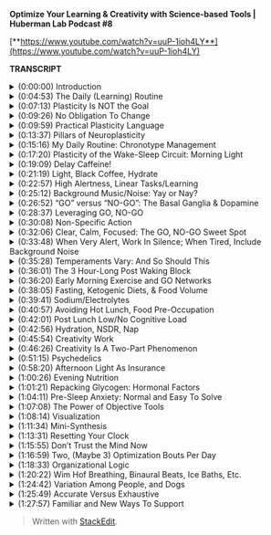 ﻿
**Optimize Your Learning & Creativity with Science-based Tools | Huberman Lab Podcast #8**

[**https://www.youtube.com/watch?v=uuP-1ioh4LY**](https://www.youtube.com/watch?v=uuP-1ioh4LY)

**TRANSCRIPT**

<details>
  <summary>(0:00:00) Introduction</summary>
-
  
Welcome to the Huberman Lab Podcast where we discuss science, and science-based tools for everyday life. - My name is Andrew Huberman, and I'm a professor of neurobiology and ophthalmology, at Stanford School of Medicine. This podcast is separate from my teaching and research roles at Stanford. It is however, part of my desire and effort to bring you zero cost to consumer information about science and science related tools. And keeping with that theme, I'd like to thank the sponsors of today's podcast.

Our first sponsor is InsideTracker. InsideTracker analyzes data from your blood and DNA to help you better understand your body and health and health needs. I've been getting my blood tested for many years now. Because, it just turns out that many of the things that are important to our health and wellbeing can only be detected in a blood test or a DNA test. InsideTracker makes that really easy. They can come to your house to take those samples if you like, or you can go to a nearby clinic as well. The major problem with most blood tests and DNA tests is that it's very hard to make sense of the information you get. You get a lot of numbers related to metabolic factors, endocrine factors, et cetera. InsideTracker makes it very easy, to decipher what those levels, in your blood and DNA mean, and what to do about them. They have a very easy to use dashboard that if you go to it, it can inform about lifestyle choices such as, adding or subtracting certain forms of exercise or nutrition, other things related to supplementation. It's a really powerful and easy to use program. If you wanna try InsideTracker, you can go to insidetracker.com/huberman, and put Huberman at checkout to get 25% off any of their programs. That's insidetracker.com/huberman, and put Huberman at checkout.

The second sponsor of today's podcast is Athletic Greens. Athletic Greens is an all-in-one, vitamin mineral probiotic drink. I've been using Athletic Greens since 2012. And so I'm delighted that they're sponsoring the podcast. I started using Athletic Greens and I still use Athletic Greens, because I find it very complicated and almost dizzying to figure out which vitamins and minerals I need to take in order to just cover my nutritional basis. Taking Athletic Greens makes that very easy. It also tastes very good. I mix mine with water, a little bit of lemon juice, and I really like it. So I drink it once or twice a day. The probiotics that are in Athletic Greens are also important to me. Because there are a lot of data now showing that the gut microbiome, which is supported by probiotics, is important for things like the gut brain access, mood, endocrine factors, metabolism, many, many biological functions. And so by taking Athletic Greens, I get the vitamins, the minerals and the probiotics all in one. Easy to consume, great tasting drink. If you wanna try Athletic Greens you can go to athleticgreens.com/huberman. And if you do that you'll also get, a one year supply of liquid vitamin D three K two. There are a lot of data now as well, showing that vitamin D three is important for immune function, for mood, endocrine factors, as well as other systems in the brain and body. That's athleticgreens.com/huberman. And I should also mention if you do that you won't just get the vitamin D three K two year supply, you'll also get five free travel packs of Athletic Greens. Mixing up powders when one is on the road, either in the car or in a hotel or on the plane, et cetera, can be kinda messy. These little travel packs make it really clean and easy. So once again, if you go to athleticgreens.com/huberman, you'll get a special offer, of your Athletic Greens but you'll also get the year supply of vitamin D3 K2, and the five free travel packs.

The third sponsor of today's podcast is Madefor. Madefor is a behavioral science company that makes attaining positive changes and growth mindset easy, through a simple set of steps, and a monthly program. The company was founded by former Navy SEAL Patrick Dossett and Toms founder, Blake Mycoskie. I'm the head of their scientific advisory board. And the other members of the advisory board, include people like the director of the chronobiology unit the National Institute of Mental Health, members of Harvard Medical School, and many other people who are serious about taking science and developing protocols, that can be applied towards positive habits, and growth mindset. If you wanna check out Madefor, you can go to getmadefor.com. And if you purchase any of their products and put Huberman at checkout, you'll get 20% off their program. In addition to that, we do a monthly Zoom call, where the members of Madefor get on it. And Patrick and myself, sometimes Blake as well, discuss the Madefor program and the personal goals and things that people are trying to achieve with the program. So it's a dialogue back and forth on Zoom call once a month. Once again, that's getmadefor.com, put in Huberman at checkout, and you'll be able to get the 20% off as well as access to the monthly Zoom calls with us.
</details>

<details>
  <summary>(0:04:53) The Daily (Learning) Routine</summary>
-
  
Let's talk about neuroplasticity. More specifically, let's talk about how, we can optimize our brains. Neuroplasticity is this incredible feature of our nervous system that allows it to change itself, even in ways that we consciously decide. That's an incredible property. Our liver can't decide to just change itself. Our spleen can't decide to just change itself, through conscious thought, or through feedback from another person. The cells in those tissues can make changes sure, but it's our nervous system, that harbors this incredible ability to direct its own changes, in ways that we believe, or we're told will serve us better. Now, today's a really special episode because, while we are going to talk about science and as always we will delve into mechanism. Today's episode is really geared toward answering your most common questions about how to leverage neuroplasticity. The previous episodes were about focus, and how to achieve focus for sake of plasticity. As well as the last episode which is, what are some of the portals into plasticity that relate to movement, how behavior can activate plasticity, as well as how to activate plasticity for behavior itself. How to get better at learning certain movements. Today's podcast is really directed toward answering your most common questions, and the bigger theme, of how does one go about optimizing their brain or even think about, optimizing the brain? What is this thing that we're calling optimizing the brain? In doing so I'm also gonna share some of my, typical routines and tools. I don't share these because I think that they are the only ones that are available out there. Certainly they're not. Nor do I share them because I think that everyone should do them just 'cause I do them, certainly not. I share them because many of you, have asked for very concrete examples of what I do and when, and so I'll share those with you and you can decide whether or not those protocols are for you or not. Everybody's different, but there are some common features, of how we are all put together, at the level of the nervous system and body, that direct us toward particular practices, particular routines that can be especially powerful, for neuroplasticity.
</details>

<details>
  <summary>(0:07:13) Plasticity Is NOT the Goal</summary>
-
  
So I wanna open up the discussion today, by emphasizing something, that's fundamentally important. Which is that plasticity, is not the goal. Plasticity is never the goal. Plasticity is simply a state, or a capacity, for our nervous system to change. And so, nothing makes me more frustrated, perhaps then when I hear, oh, you know, this pill, this potion, this practice, it gives you plasticity. Plasticity is just change. The real question is what are you trying to change? And specifically what end goal are you trying to achieve? Specific end goals might be extremely specific. Like, you want to learn how to speak a particular language or you want to learn a new motor skill or you want to get very good at calculus, or you'd like to forget the bad emotions related to a particular human being or experience, or it can be more general. Like you'd like to be more creative. And we'll actually talk about creativity today. Or you would like to achieve more focus or you'd like to be less stressed. So it's very important, that you understand that plasticity, and achieving plasticity is the first step, in what we call optimizing your brain. You don't want your brain to be plastic all the time. In fact, one of the major questions, one of the major unsolved mysteries of neuroscience is how each and every one of us wakes up every day, and knows who we are. Why should that be? Well, the brain is plastic. It has a capacity to change throughout the lifespan but it's not so plastic, that every night when we go to sleep, or in our waking that the connections get reconfigured so much so that we forget who we are, or how to walk, or how to eat. It's a good thing that we don't have, such robust plasticity or ongoing plasticity, that we have to restructure ourselves each day. It's part of what gives our life continuity. So remember, plasticity is not and is never the goal. The goal is to figure out how to access plasticity, and then to direct that plasticity, toward particular goals or changes that you would like to achieve.
</details>

<details>
  <summary>(0:09:26) No Obligation To Change</summary>
-
  
And I should just mention, there's no rule that in life you have to leverage this incredible thing called neuro-plasticity. No one said you had to do that. This podcast in this episode is particularly for people, who are either happy or unhappy with where they're at with a particular aspect of their life. And they wanna shift it, in some positive way. And many of you listening might say, well wouldn't everyone wanna do that? Well actually, there are a certain number of people that are pretty good where they're at and they don't wanna change and that's terrific. And I tip my hat to them and I think that's wonderful. If ever they decide that they wanna leverage these plasticity mechanisms, they can, at any stage throughout the lifespan.
</details>

<details>
  <summary>(0:09:59) Practical Plasticity Language</summary>
-
  
Let's start by talking about the different systems within the nervous system, that are available for plasticity. And in doing so, I'll frame them in the context of what I do on a daily basis, on a weekly basis, and on a yearly basis. First of all, there are several forms of plasticity. They have names like long-term potentiation, long-term depression, which has nothing to do with emotional depression, by the way. And things like spike-timing-dependent plasticity. Those names are used to describe cellular phenomenon. The actual ways that the synapses, the connections between neurons change. I'll mention those things and I'll give a little more [indistinct] to what they are as I mentioned them. But, that's probably not the best way to think about plasticity in terms of optimizing your brain. The best way to think about it is in terms of short term, medium term, and long-term plasticity. Short-term plasticity, is any kind of shift that you want to achieve, in the moment or in the day, but that you don't necessarily wanna hold on to forever. You might say, well, what kinds of things are those? Well, for instance, short-term plasticity might be, you wake up earlier than you would like to catch a flight. You're not feeling particularly alert, and you want to use a protocol, or you decide to use a protocol which could be coffee or it could be a certain form of breathing or it could be some other tool, to become more alert at a time of day when normally you aren't that alert. But, your expectation is that when you return home, you will discard with that, the need to do that at 5:30 AM because you'll be asleep at 5:30 AM. So there's short-term plasticity, behavioral plasticity. Then there's medium-term plasticity which are changes, that you might wanna make. I call this with respect, and a little bit of humor, or at least my kinda humor. I call this the undergraduate, pre-med phenomenon. For those of you that have worked with pre-meds. And I have tremendous respect for medical students and pre-meds, there is a kind of a stereotype which I don't necessarily agree with, but the stereotype is that they wanna know what they need to know for sake of the exam, but they don't really wanna know. They just want the A. And I don't think that's always true. I've worked with a number of different pre-meds over the years and there are many of them that are absolutely, passionate about the knowledge itself. And they also wanted the A. But the pre-med phenomenon as it's discussed among professors and TAs, is that, you know, you've got these students, they just wanna know what they need to know so they can get the A, right? It's medium-term plasticity. They don't actually want it to be embedded in their memory too long, or else they would actually care about the information. So that's medium term information. And sometimes that's useful for instance if you go on vacation to Costa Rica, and you don't know your way around Costa Rica. You wanna learn the different town and the routes there. But you don't have any intention of going back. It's just medium term. You wanna just program it in for sake of your time there and then you wanna discard it. Most of the time when we think about or talk about optimizing the brain, we're talking about long-term plasticity. We're talking about the kinds of changes that people wanna make so that their brain reflexively works differently. This is what a child does when it goes from not knowing how to walk to knowing how to walk. It doesn't have to think about it after it learns how to walk. It becomes reflexive. Long-term plasticity, is almost always the big goal. It's I wanna know how to speak that language. I wanna be able to do that skill. I wanna be able to feel this way, without having to put much work into it.
</details>

<details>
  <summary>(0:13:37) Pillars of Neuroplasticity</summary>
-
  
And there are tools and protocols that one can do to achieve that. And we are going to talk about those. We've talked about a few of them in previous episodes but I will revisit those protocols today. I'm gonna frame all this in the context of the daily life, the weekly life, and the yearly life. And that's because, neuroplasticity and optimizing your brain, rides on a deeper foundation, of this thing that governs plasticity. In fact, governs all our life, called autonomic arousal which is that we're asleep for part of the 24 hour cycle and we are awake almost always. If we push ourselves and stay awake, we're okay. We can do that for a night or two, but almost always we are asleep for a portion of it and we are awake for a portion of it. I've said it before but I'll say it again. The trigger for plasticity in learning occurs during high focus, high alertness states, not while you're asleep. And the focus and alertness are both key because of the neurochemicals associated with those states. But, the actual rewiring and the reconfiguration of the brain connections happens during non sleep deep rest, which we'll talk more about as always. And, deep sleep. So you trigger the change and in sleep you get the change. So, some of the things that we'll talk about today about optimizing the brain, are centered around not sleep, but around the autonomic arousal system. We have this system of neurons in our brain and body that's just incredible, that wake us up and make us alert. And when we're not accessing that system, well, we cannot access plasticity. We can not optimize our brain. Likewise, if we cannot sleep well, and we can't rest well, we will not access plasticity and rewire our brain because that's when the actual configuration between the connections occurs.
</details>

<details>
  <summary>(0:15:16) My Daily Routine: Chronotype Management</summary>
-
  
So to set this in context, I wake up each day, and I'll be totally honest. I usually don't feel like bouncing right out of bed. I usually don't feel completely rested. And that's not because I don't get enough sleep. It's probably because I'm not terrific about timing my sleep so well. Now this month isn't about sleep, that was the previous month but I really wanna emphasize a few points. I wake up, generally more tired, and groggy than I would like, because I tend to go to sleep too late. It's just some thing that I do. And I tend to get up early either because I set an alarm, because I have things to do, or because I naturally wake up early because the light coming in and so forth. Well, what that tells me is that I'm probably somebody whose natural circadian rhythm. You may have heard of chronotypes. These are genetically programmed things. But chronotype, is shorter than 24 hours. It means that the cycle of waking and alertness for me is probably shorter than 24 hours. Which means that getting some light in the late afternoon will help me shift, and make my cycle a little bit longer. It will phase delay me if that doesn't make any sense, see a previous episode. But what it really means is getting some light in the afternoon, will allow me to stay up a little bit later. But what it means is that, I'm not really matching my hard-wired needs of going to bed probably at 8:30 or 9:00 and waking up at 4:00 AM. I tend to go to sleep around 10:30, 11:00, lately around 11:30 or 12:00 and then I wake up at 6:00. And so of course, I'm gonna feel groggy. So neuroplasticity will allow me, to optimize my wakefulness but I have to do something in order to access that. And some of you may already be anticipating what I'm about to say, which is, oh, no he's gonna tell us to get sunlight in our eyes in the first 30 minutes of the day.
</details>

<details>
  <summary>(0:17:20) Plasticity of the Wake-Sleep Circuit: Morning Light</summary>
-
  
I am gonna tell you to do that, but I'm gonna also tell you two things that I've have not discussed before, which relate to the plasticity, between the melanopsin cells. These sunlight detecting, bright light detecting cells in our eye and the circadian clock. I've never said this before in this podcast, but it turns out that the connections between these melanopsin cells and the circadian clock, are plastic throughout the lifespan. There's a massive configuration of the connections there. And a cell type called the astrocytes which are a glial cell, are actively removing and reinforcing connections between the eye and that clock, every day. Now this is incredible because other aspects of your brain that for instance, represent you knowing who you are, when you wake up in the morning, or what your name is, assuming that you're old enough that you've already learned your name. When the first things kids learn and something we rarely ever forget. Those connections, are changing all the time every 24 hour cycle. So there's an opportunity for short-term plasticity. So that's why I view sunlight first thing in the day, it helps me wake up.
</details>

<details>
  <summary>(0:19:09) Delay Caffeine!</summary>
-
  
The other thing that I do is that there's a circuit, that exists between the circadian clock and our adrenals that I've talked about before that triggers the release of cortisol first thing in the morning, that wakes us up. Especially when we view light. So if you're groggy in the morning that's why viewing light is helpful. But, the interesting thing is if you start viewing light frequently in the morning, then those connections between the melanopsin cells and the circadian clock, become primed or potentiated we would say, they become stronger for the anticipation of light. And you naturally start waking up earlier, feeling more alert. So, what this says is and what I do is I get that regular light because I know that some mornings, I'm just not gonna feel very alert, I'll feel, especially tired. And I might not be able to access sunlight because it's really overcast or I'm traveling, or some other feature. But the system is plastic so it shifted in the right direction. Now it will shift back, because it's short-term plasticity after about two, three days. So you wanna try and get the sunlight exposure on a regular basis. The other thing that I do is I delay my intake of caffeine, for the first two hours that I'm awake. Now, this can be very painful for people. But, earlier we talked about, the adenosine system and how the accumulation of adenosine makes us sleepy. And caffeine suppresses adenosine and it makes us feel alert. But we know, that if you ingest caffeine, immediately on waking, the signal to the adrenals, to release cortisol, which is a healthy release of cortisol, and the suppression of adenosine that happens as we come out of sleep, and in deep sleep the suppression of adenosine, if you ingest caffeine too early, there's a mechanism by which the adenosine competes for the receptors et cetera, so that you have a mid-morning crash. Because if caffeine, the way it works is if caffeine is occupying the adenosine receptor, then the natural endogenous mechanisms, for suppressing adenosine, are not actually gonna have their action. So the brain to adrenal axis, is subject to plasticity also. And so by delaying caffeine until about two hours after waking, I'm able to capture, and reinforce, to potentiate, the neural circuit that exists between the circadian clock and the cortisol released in the adrenals, as well as, leave those adenosine receptors, unoccupied so that I can then use the caffeine to get a natural lift, in alertness and focus two hours later as opposed to using it, just to wake myself up out of sleepiness. So while I'm sure there are some eye-rolls out there and some yawns, about, oh no, it's the sunlight in the morning thing again. It's a powerful tool, for readjusting these circuits. So the short-term plasticity. And the reason for delaying caffeine for the first two hours of the day even if it's painful to do for the first couple of days is that then you naturally start to wake up, more readily in the morning without caffeine because, the adenosine is suppressed and you don't have these competing. It's called a competing antagonist, for the adenosine receptor. So I wake up, I get sunlight in my eyes.
</details>

<details>
  <summary>(0:21:19) Light, Black Coffee, Hydrate</summary>
-
  
Lately because I wake up very early I do use a bright light, to stimulate alertness. It's not actually designed for that purpose. It's just a light board that has been about 900 lux. And then I delay caffeine. Some of you have asked, and again I'm not saying anyone has to do this. You know, what exactly do you drink? I'm a big believer in black coffee. I just happen to like black coffee. People have asked me about, and I don't wanna name brand names here about this type of coffee or, that type of coffee you mixed with these other, kinds of things. Will that increase focus? You know, I'm gonna talk today a lot about the use of diet and fasting and timing of foods and certain kinds of foods. But to be honest, black coffee is just a simple choice that's always worked for me. I also make sure I hydrate first thing in the morning. There is plenty of data now showing that even a slight, increase in dehydration, meaning just when you're lacking water, can make people have headaches. It can provide some additional photophobia for those of you that are migraine prone. Bright light can trigger migraines. That's no surprise to those of you that get headaches and migraines. But dehydration, can compound, the vulnerability to migraine and headache. So I drink water, I drink black coffee, or I drink mate which is just because I have Argentine lineage which is just a high caffeine drink first thing in the morning, but I delay it until two hours after I wake up. And that's because, I want the circuits between my eye and my circadian clock and my adrenals, to be functioning in a particular way, so that then later the caffeine is an addition. It adds more alertness. Now this is a discussion about how to optimize your brain.
</details>

<details>
  <summary>(0:22:57) High Alertness, Linear Tasks/Learning</summary>
-
  
Many people who wake up quickly, and just naturally feel like bouncing out of bed. I envy these people. They will do just fine, by going into a learning bout or taking care of, whatever it is that they need to take care of. Sometimes that's kind of more mundane tasks like email and whatnot. Here's a more or less a rule about how the brain functions, vis-a-vis, focus, learning and creativity. And I'm gonna discuss this much more in future episodes. Generally states of high alertness, when we're very very alert, are great for strategy implementation. When we already know how to do something. And it's just simply a matter of plugging the correct elements into the correct boxes. I've talked before about duration, path and outcome, as the three things that the deliberate conscious brain is trying to figure out in order to perform certain tasks, even cognitive tasks. This is the sort of thing that we are very good at when we're well rested, and we're focused. In our autonomic arousal or our alertness rather is at a high level. If you are somebody who is hitting that alertness phase of your day, very early, right after you wake up, that's a great time to move right into things that, at least the research says, you already know, have the strategy and you just wanna implement the strategy. This is where I fundamentally depart from the idea that, oh, you know, you have to do the hardest or most critical tasks throughout the day. Sometimes the hardest and most critical tasks, are tasks that require creativity. And as we'll soon talk about creativity, and tasks related to it, oftentimes come to us best or the brain is best at achieving those, when we're in states of calm or even slightly drowsy. Which is something that's interesting in what we'll get into. But for me, for instance, I get up, I'm not terribly alert, first thing. And so I try and just get my brain and my thoughts organized. It's not a time for me to be responding in a very linear fashion to emails or carrying out calculations. That comes about two hours later. And I think many people out there will relate, mid-morning is when many people tend to achieve their peak in alertness and focus.
</details>

<details>
  <summary>(0:25:12) Background Music/Noise: Yay or Nay?</summary>
-
  
Now, many times I get the question and this what I'm about to say is directly related to the hundreds of questions I got about this. Should I use, background music in order to learn? Should I have, you know, construction next door? Is that a good thing or a bad thing? Is it better to be in complete silence, et cetera? Now this will vary. Some people can tolerate their own noise within their head much better than others. Other people find that having some background noise, helps cancel that out. But there's a simple rule of thumb that one can use, because at least my experience is that sometimes background music, background noise is very helpful for allowing me to focus. And other times, it's very distracting. So what actually governs that? Well, we have to ask ourselves, what is at the source, of the lack of focus? If our lack of focus is because our autonomic arousal or our alertness is very, very high. We had a little too much coffee, or if there is such a thing, slept a little too long or we're really stressed or really activated, and we can't seem to focus. In that case, eliminating background noise, and really just trying to get silence, so that we can quiet some of that autonomic arousal, is going to be best for learning and for implementation of things we already know how to do. For any kind of focus linear task. Which, basically learning is a focus linear task is that you're just not necessarily, performing well all the time.
</details>

<details>
  <summary>(0:26:52) “GO” versus “NO-GO”: The Basal Ganglia & Dopamine</summary>
-
  
Last time we talked about making errors. So as a rule of thumb, if you're too keyed up, then silence and quiet is going to be helpful. In fact, if you're very keyed up, a particular circuit, related to the basal ganglia, starts getting triggered more easily. And this circuit, I'm gonna talk about in depth. But, it's called the go, no-go circuit. We have circuits that connect our forebrain, to our structure in our brain called the basal ganglia which is actually a collection of structures. And the forebrain, which is involved in rational thought and thinking and planning and action, is always trying to plan what should I do, and then implement that action. And the basal ganglia are intimately involved in that discussion. There's a reciprocal loop of communication, between basil ganglia and cortex. The basal ganglia has one set of connections to the cortex, and the cortex back to the basal ganglia that facilitates go. It facilitates action. And the molecule, the neuromodulator dopamine, triggers the activation of go. It tends to make us want to do more things. It tends to make us bias toward action. By the way that dopamine binds to something called the D1 receptors. Just a particular type of dopamine receptor. For those of you that wanna know. The no-go pathway, the pathway in the basal ganglia, and cortex that suppresses action, involves dopamine binding to this other receptor called the D2 receptor. Now D1, D2 receptors, you can't just consciously decide, oh, I only want my D1 receptors and my D2 receptors to be active.
</details>

<details>
  <summary>(0:28:37) Leveraging GO, NO-GO</summary>
-
  
You have to think about, which sorts of states of mind and body, facilitate go, and which ones facilitate no-go. Now this is critically important, because doing focused work, accessing plasticity, and learning, involve doing certain things and not doing others.So here's how it works. And here's how I apply it on a daily basis. Because I tend to be most alert, first thing, mid-morning or so. And then I generally will have my caffeine mid-morning. My peak of alertness, in the early part of the day, is occurring for me sometime between 9:30 and 11:00 AM. That's just me. Other people might experience that immediately after rolling out of bed. They might be wide awake and ready to go. Which case they should be cautious about throwing caffeine in the mix and it's gonna make them very, very alert. There are three sort of levels, of autonomic arousal of alertness, that bias us more toward go, no-go, or both. And this relates, to a question that I've gotten now hundreds of times from you, in the comment section for this podcast, which is, is it better for me to listen to music in the background while I work and learn, or should I have complete silence? And the answer is it depends. But it doesn't depend randomly on who you are, or even necessarily time of day, it depends, on your overall level of autonomic arousal. And it depends because, autonomic arousal level of alertness, biases the extent to which, we are more prone to gos to action, or to no-gos, to suppress action. And dopamine is this molecule that's swimming around and is going to buy us one or the other responses.
</details>

<details>
  <summary>(0:30:08) Non-Specific Action</summary>
-
  
So here's how it works. Let's say, I'm very alert. Maybe I got a particularly good night's sleep the night before, I had a little too much coffee, and I'm gonna sit down to some work. The thing to know, and what I always tell myself is when I'm very alert, I am very prone to go, to action, but I'm also prone to, not no-go, right? I'm not gonna be very good at suppressing action. So those are two different things. Being biased toward action and being biased, toward suppressing action are two different things, okay? So those are push pull. Toward action, suppress action. So, when you're very alert, the tendency is for everything to be a stimulus. This is why when people say, well, should I just take a drug that will increase my level of epinephrine and alertness? Will that help me learn better? No, because it will make you do things, but it will also make you less good at suppressing actions that you need to suppress. So if I'm very alert, particularly alert for me and I recognize what that state is, of course 'cause everyone will be different. I know what it is for me. Then I want silence for learning. I want it shut down my internet, which I do. I sometimes use a program, that I believe is a free program called Freedom, where it actually locks you out of the internet for a particular time. They're not a sponsor of the podcast. I just happen to use it. There's another version of Freedom where you go to the wireless thing and you turn it off. You disconnect from the wireless. That's the other one. Although, many people have a hard time not reactivating it. So I'm trying to shut down the go pathway towards distraction. And the other thing that I'll do, is I'll generally turn off my phone, put the phone outside in the car or in really extreme cases I'll throw it up on the roof which is hard for me to retrieve, so that I can't get to it. So if I'm very alert, I'm aware that I will have a bias toward action. It will be hard for me to suppress non-action, but that it's very nonspecific.
</details>

<details>
  <summary>(0:32:06) Clear, Calm, Focused: The GO, NO-GO Sweet Spot</summary>
-
  
Because, the next kind of level down of alertness, or autonomic arousal is clear, calm and focused where we have that kind of sweet spot between, our willingness to pursue action. We're in a mode of go, and it's not always physical action but it can be pursuing hard bouts of learning. But that our ability to suppress is also very good. And this is because, and I don't wanna get into too many details, because of the way that dopamine competes for these dopamine one receptors in the go pathway and dopamine two receptors in the no-go pathway. They're always in this kind of push pull. And so there is a sweet spot. And that sweet spot isn't flow, where it is in some sort of state where all of a sudden things come naturally to us. The state that we're trying to achieve that's optimal for learning is one in which, we have the energy and focus to pursue, but we also have the energy and focus to suppress action. So the basal ganglia are kinda working in a perfect kind of sing songly manner, through this parallel pathway. Now, as we get tired or as we round out an ultradian cycle of about 90 minutes, what happens is our fatigue even if it's not a physical fatigue that makes us wanna go to sleep, but our mental fatigue starts to accumulate because these pathways of go, no-go are actually, very metabolically consuming. So what I recognize is that as they start to falter, I have a harder time engaging and going or going toward the goal rather. I also know that my reflex, toward actions that are unrelated to the learning are also gonna start increasing because I'm not gonna be able to suppress action and activate the no-go pathways.
</details>

<details>
  <summary>(0:33:48) When Very Alert, Work In Silence; When Tired, Include Background Noise</summary>
-
  
So if this all sounds like a mouthful, let's make it very simple for you. When you are very alert, the best situation for learning is going to be silence. It's going to be complete quiet. If you are low arousal, and you're tired and you're kind of sleepy, a lot of people find that having some background chatter and some background noise, can help elevate their level of autonomic arousal. And that's because our auditory system and our visual system, are linked and are part of really what's called the salience network. Which is that we're always, scanning our environment for things. And when we have a lot of things in our environment to scan, generally our level of alertness goes up. This is why environments that are very stark or have very little or very few objects in them, tend to make us feel kind of calm, because our salient network kinda shuts off. A lot of people don't like that. They'll go to a meditation retreat, or they'll go into an environment where there's very little clutter especially city people. And all of a sudden, they start feeling really, really anxious. And that's because their internal level of autonomic arousal is really high and it's not being occupied by all this stuff to pay attention to. And so their salience network starts to turn inward. They move from exteroception to interoception. They're not looking outside themselves, they're looking inside themselves and there's a lot of noise in there. So, as a rule of thumb, if you tend to be kind of on the high level of alertness and kind of anxiety, and I'm not talking about clinical levels of anxiety but you tend to, be pretty high energy, well then, you are definitely going to benefit more in a learning bout, from learning to go as well as activate the no-go pathway. And that requires a lot of energy. And when you have a lot of distractions in your environment, there's a high probability that you're gonna be distracted from the learning.
</details>

<details>
  <summary>(0:35:28) Temperaments Vary: And So Should This</summary>
-
  
Now, some people are just naturally more calm. They're like my bulldog Costello, who's exceedingly calm. They're pretty mellow. They're kind of clear, calm and focused all of the time. And those people, actually are gonna be less flappable. They're not gonna be yanked around by background noise or they're not gonna be around, you know, bothered from their learning or from their studying by a clanging of a pot from somebody in the kitchen. So, each one of us generally tends to ride up and down this autonomic ladder, so to speak, at different times a day.
</details>

<details>
  <summary>(0:36:01) The 3 Hour-Long Post Waking Block</summary>
-
  
For most people, three hours after waking. Those three hours, not three hours on the mark but for that three hour bin tends to be the period in which they're most alert throughout the day. Except I'll tell you later about a unique time right before sleep in which you're also very, very alert, naturally. So, that morning three hours is quite vital.
</details>

<details>
  <summary>(0:36:20) Early Morning Exercise and GO Networks</summary>
-
  
Now, many of you might ask about exercise and when to exercise. I think I may have mentioned this on a previous podcast episode. But, the research shows that at least for performance, afternoon exercise might be better in terms of avoiding injury, et cetera. But in terms of rising body temperatures, and matching body temperature to have mental alertness, et cetera. It's pretty clear, that exercising early in the day, not only biases us towards waking up earlier, but that it also triggers the release of things like epinephrine and other neuromodulators, that lend itself, to a situation where we have heightened levels of arousal and mental acuity in the late morning and even into the afternoon. Now, this can be very good because if you wanna restrict most of your focus learning to the early part of the day, exercising early in the day does set a neurochemical context or mill you for go. It tends to trigger activation of the go pathway. And so for those of you like myself who have a hard time kind of engaging and getting into action early in the day, early morning exercise within an hour of waking, and certainly no later than three hours after waking, will give you quote unquote more energy throughout the day. It will make you feel more biased for action. You won't feel as lethargic. So, in can kind of reviewing what I've set up until now I do the morning light thing, I delay my caffeine two hours after waking, and then I generally try and get exercise in the first hour or ideally within the first three hours of waking up. And then I'll move into a focused learning bout. Now, some of you wrote to me and said, if I exercise early in the day, then I feel a crash afterwards. If that exercise is very, very intense. So you're depleting all your glycogen. So you're doing heavy deadlifts, et cetera. Chances are after you eat, you will start to feel a crash. So this relates to timing of nutrition.
</details>

<details>
  <summary>(0:38:05) Fasting, Ketogenic Diets, & Food Volume</summary>
-
  
And in just as a general rule of thumb, fasted states, and low carbohydrate states, I'm not talking about a keto diet around the clock or all week but fasted states, and low carbohydrate states lend themselves to alertness. And that's because carbohydrates are rich in tryptophan, and they tend to lend themselves to sleepiness. Of course, ingesting large amounts of any kind of food, any substance that fills your gut will divert blood to your gut. So if you eat a lot of food regardless of whether or not it's a lot of carbohydrate or not, you're going to generally feel more sleepy. Now, many people, including everyone use food, to modulate their levels of autonomic arousal. And typically eating shifts us more towards a state of calm. And fasting shifts us more toward a state of alertness. And these are hard-wired circuits that relate to the need and desire to find food which requires action, or the so-called rest and digest system which diverts our resources and our energy towards digestion. It makes us feel calm. So I personally rely on water, mate, and black coffee first thing in the day, in order to exercise and get into the first round of work. If I find that I'm too alert, and then I generally will tend to eat and kind of bring down my level of alertness, and will continue working. Now this is in district thing. And since people asked me what I do, and I'm not dictating that people follow it exactly of course or even generally, but I'll just tell you what I do.
</details>

<details>
  <summary>(0:39:41) Sodium/Electrolytes</summary>
-
  
It is possible if you're drinking black coffee, or mate and you're ingesting a lot of water, that you're going to dehydrate yourself somewhat, because of excretion of sodium. Provided you don't have hypertension, salt is a really good thing. A lot of people think that they are low on blood sugar because they're shaky and they can't think or they have a headache when actually they're low in sodium. And especially if you're drinking a lot of caffeine. So I'm a big believer in salt. So I drink salt water first thing in the morning because I drink black coffee. And that keeps my levels of alertness really good. I always thought that I had messed up blood sugar. I had shaky hands and I didn't know what was going on. I'd drink a little bit of coffee and feel too amped up. And turns out that it was a sodium issue. And if I just drank water with a little bit of sea salt and or even just a typical table salt, then I'd fell rock solid in terms of my blood sugar. Now, again, I'm not a physician, I'm a professor so I don't prescribe anything, but I profess lots of things. So I don't want people who have diabetes or blood sugar issues to go off the rails. You're responsible for your health, not me. But it's an interesting parameter to think about and experiment with, you know, provided that your doctor says it's okay, because I think a lot of people, probably ingest too much sodium but a lot of people might be sodium deficient in particular the people that are fasting.
</details>

<details>
  <summary>(0:40:57) Avoiding Hot Lunch, Food Pre-Occupation</summary>
-
  
I typically eat my first meal right around mid day, whether or not I've exercised or not. And the food content there is actually quite important to me. I don't know why this is. I don't have a scientific mechanism for this but if I eat hot food for lunch, I get sleepy after lunch. So I generally don't eat hot food for lunch. I might have a little bit of soup or something like that. But in general, I rely on a low carbohydrate meal. I'll eat meat or salad or some variation of that and nuts and fats and things like that because of the [indistinct] content for focus, because the protein is good in my belief. And because I believe in eating fruits and vegetables. I do that too. If I've exercised very hard early in the day, I do ingest starches like oatmeal or rice and fruit and things like that. Now, why am I telling you all this? Because, 100s if not 1000 people ask me, is fasting good for focus? And indeed fasting will increase alertness, but if you're so hungry or preoccupied with food that you can't focus well, then it's not gonna be good for learning. It's only going to be good for agitation. Now, I'm just gonna mark continue to march through my day. And this is, of course what I experienced. Some people are quite different.
</details>

<details>
  <summary>(0:42:01) Post Lunch Low/No Cognitive Load</summary>
-
  
But, what I find is around 2:00 or 3:00 PM, I start getting a little groggy. A little bit sleepy. I will tend to shift my work from work that requires a lot of duration path, outcome, really careful analysis and activation of the no-go pathway. Meaning I'm trying to suppress the impulse to look at my phone or answer email, or do other things. This is why I haven't emailed you back until 3:00 in the afternoon. By the way, or responded to your text messages, whoever you are out there. Around early afternoon, I find I can do kind of typical more mundane tasks. Because, those tasks require less cognitive load. And they can be done more or less, in and out of sequence. I can answer a couple email here, maybe answer that email there. I don't have to do it in pure linear fashion. Any kind of linear work or learning work is gonna take a lot of focus.
</details>

<details>
  <summary>(0:42:56) Hydration, NSDR, Nap</summary>
-
  
And then typically around 4:00 PM or so, I do two things. Sometimes a little earlier. Sometimes a little later but I do two things. One, is I make sure I hydrate. Because if you're exercising and you're eating, you need to digest that food, et cetera. I make sure I hydrate. So I drink water. I try and refrain from drinking coffee in the afternoon. This is a new thing for me. I sometimes do it, but I try and refrain from that. And then I always do, a non sleep deep rest protocol sometime in the afternoon. This is sometimes a 10 minute yoga nidra type protocol, or a 30 minute yoga nidra type protocol. These are protocols I have no relationship to, no business relationship to whatsoever. I've been doing them for years now. They involve listening to a script. We'll provide the links again although we've provided them before. Or I'll do a hypnosis protocol, from Reveri Health which is my colleague David Spiegel's website that has these free hypnosis apps or scripts that you can listen to. And those take me into a state of really deep rest. Sometimes so much so that I fall asleep. And I always set an alarm so that I don't sleep for longer than 90 minutes. But typically this goes for about 30 minutes. And I do that because for me by about 4:30 in the afternoon, I'm capable of doing basically nothing. I am just a complete Costello. I can't think, I can't do, I can't respond to email. I've just completely troughed my ability to function. I personally find it a mistake, to that point, down a double espresso, and charge really hard. It just doesn't work for me. I end up really disrupting my sleep schedule. I end up disrupting a lot of different things. So for me, I do the non sleep deep rest protocol. It really helps me later when I need to fall asleep. It helps with all sorts of things, as I mentioned before. But I usually emerge from that a little groggy or feeling like I have another whole day, second wind. Like I could just work. And then I'll do a second bout of learning. I'll do some sort of work that either involves linear analysis of something. So maybe numerical work or I'm trying to learn something. I generally try and really use those bouts of 90 minute focus energy after the non sleep deep rest. And as I mentioned in previous episodes, there's a lot of evidence, that these non sleep deep rest protocols can enhance and accelerate plasticity. The most I think recent and striking one is the study that we referenced last time in the caption notes. It was the cell press article, Cell Reports, great journal. Was showing that these 20 minute, kinda shallow naps and non sleep deep rests, can facilitate sensory motor learning. So then I'll go into another learning bout that's caffeine free. This learning bout is very different than the morning one. This is a work bout or learning bout that's more in the clear common focus regime because I've come out of this non sleep deep rest. I'm not ingesting caffeine because I wanna make sure that I can sleep later that night really well.
</details>

<details>
  <summary>(0:45:54) Creativity Work</summary>
-
  
And, this tends to be more when I do creative type work. Now, creativity is a topic that we're gonna spend the entire month on coming up soon. But creativity is a very interesting state of mind in which, we're taking existing elements. Things that we already know, and rearranging them in ways that are novel. And I'd say, well, duh, that's what creativity is.
</details>

<details>
  <summary>(0:46:26) Creativity Is A Two-Part Phenomenon</summary>
-
  
But creativity has two parts. It has a creative discovery mode where you're kind of shuffling things around in a very relaxed way and kind of being playful or exploring different configurations. And then creativity also has, an absolutely linear implementation mode. In which you take the idea or the design you've come up with and you create something very robust and concrete. And so creativity is really a two part thing. And the first part of actively exploring different configuration, sometimes in a playful way, sometimes in a way that's almost random and just kind of exploring. That state is definitely facilitated by being relaxed and almost sleepy. That is not a state that I personally can access very well early in the day. I've tried to access it coming out of sleep because one would say, well you're still sleepy early in the day and just doesn't work. Most of what I write down. Most of what I do is complete garbage. And so what I found is there's this block in the afternoon of about 90 minutes where, I can do creative type writing or creative type imagination of, scientific ideas or experiments we might wanna do. Science might not seem like a creative endeavor to many of you, but it is. Has a lot of imagining what if this, or we could combine that and thinking of novel concepts or ways of arranging things. So when you find yourself in that kinda clear common focused mode, creative works tend to come about very well in those regimes. Now I know there are a lot of people out there rely on substances to access creative states. I'm not a marijuana user. It's just not the drug for me, for a variety of reasons. I'm not a drinker. It's not the substance for me for a variety of reasons. You know, I'm not a cop I'm not out here to tell people what they should do or shouldn't do. The problem with using substances to access creativity, is that generally the substances that relax people, will allow them to get into that creative brainstorming mode, but not so good at the linear implementation mode. You know, the other day I was remarking with a friend that there are some ads, some advertisements that I've seen over the years, that are just incredible. I'll just tell you what they are. So there's not cryptic or anything. I'm revealing my tastes here. There's a particular perfume ad that Spike Jones made that is just amazing. I'll put a link to it cause it's just so cool. I don't want to give away the end but it has a feature of it that is particularly interesting to me as a neuroscientist. And it's just so cool. 'Cause I grew up in the skateboarding thing, I knew a little bit about Spike's movies and skateboarding and he's of course made a lot of very impressive, popular movies as well, full length features. I don't know him personally, so this isn't a plug. Not that he needs my endorsement for anything at all. But the amazing thing about this advertisement is it's a collection of things that you would never really think would be combined, and it involves different speeds of motion and all sorts of effects. I mean, it's like a real classic like Spike Jones kind delivery. But, what's incredible is when you think about not just the fact that someone had to imagine that but to actually implement the steps in order to create that, when you see this you'll realize that was a ton of work. You can't just put that together randomly. And so a lot of people, not Spike clearly, but a lot of people who have an incredible mind for ideas and novel arrangements of things, they are great at accessing that state but not so good at accessing the implementation state. It's also true that a lot of people and some who tend to fall on what we would call the kind of like more Asperger's or autism end of the spectrum, are very good at linear implementation. Now I'm not talking about all forms of autism of course. I'm sensitive to the fact that there are many forms on the spectrum. But, some people are very good at linear implementation. And that's, a separate state from a creative state. So, that afternoon block is when I try and access the freer kind of looser mindset that's associated with the fatigue that comes later in the afternoon. And, for some of you that state that favors creativity and creative learning, might be better in the morning. I don't know. You're gonna have to decide. For some of you you're gonna be late shifted. Some of you are gonna be morning shifted. But where we have alertness, generally we are good at linear implementation, we're good at activating the no-go pathway and suppressing action, and we are good at pursuing particular goals and strategy implementation. And where we tend to be more relaxed, and we tend to be almost in a kind of sleepy mode. So for me, coming out of one of these non sleep, deep rest modes or sleep, that's when we tend to be better at novel configurations of existing elements, which is creativity. And this brings about a question that I get, all the time.
</details>

<details>
  <summary>(0:51:15) Psychedelics</summary>
-
  
Which is, what about psychedelics? So, I am going to talk, to some experts on psychedelics. I hope to bring some of them in. Actually speaking on people coming in or creatures coming. A creature that's definitely not on psychedelics who doesn't need any is Costello and he just arrived. He seems to be in a sleepy state most, all the time. Hey buddy, how you doing? You come in, yep. He's working on his 15th sleep deep rest episode of the day which is generally followed by a 10 to 12 hour deep rest episode, almost exclusively comprised of REM. And I know this 'cause his eyes are open 'cause they're so droopy, he can't close them all the way and his eyes are going like this. And he's going down for the count. So, yeah, nice and big yawn. Okay so, psychedelics. First of all, I wanna be very clear. I am neither a proponent, nor am I somebody who rejects the potential role of psychedelics. I do however, think that psychedelics, can be particularly hazardous, for people who have preexisting psychological issues, and are not working with a board certified, psychiatrist or physician, as well as for essentially all kids. I think that the young brain is basically in its own psychedelic state and just naturally. And all kidding aside, I think that the young brain is so subject to neuroplasticity, that drugs, which like psychedelics which are very powerful, can be detrimental to the developing brain. That's just my stance. If anyone disagrees with me, I'd be happy to chat with you about it in a polite and discourse. I'll be happy to listen as well as tell you more why I believe that based on the data. I'm mentioning psychedelics because many of you asked. Here's the deal with psychedelics. At least here's how they work. In a nutshell, psychedelics were thought to unleash sensory processing and to make it less filtered. We have a lot of different inputs from our eyes, from our ears, from our nose, from our taste, et cetera that you're coming in all the time in parallel. And we have mechanisms that suppress some of and allow us to only focus on things that are happening. Visually, generally we don't have synesthesia unless some of us happen to have synesthesia. We don't blend what we see with what we hear in a way, that is confusing to us. We know what's making sounds and we know what is a visual stimulus. On psychedelics, people report being able to smell colors or to, you know, hear trees, et cetera. And that's because there's a lot of sensory blending. Over that's led to the misconception, that sensory blending itself, is a creative process. There's nothing creative about sensory blending. You know there's, the essence of a creative process, is that some novel configuration of elements, whether or not it's notes on a piano, or whether or not it's words on a page, whether or not it's numbers or whether or not it's movement. That some way in which those are configured in some new way, that the algorithm, the way in which, they are configured makes sense to the observer. And this is a key thing. It seems to me that when people report their psychedelic experiences, it makes a lot more sense to the person who experiences it, than to the observer. And so, creative works by definition are new ways of configuring things that lend themselves to a bigger or greater or deeper or novel understanding on the part of the observer. And just sensory blending is not gonna accomplish that. Now it is true and there's a great review in the journal cell, excellent journal about how psychedelics work. And it turns out, they don't just work, by allowing for more sensory blending. They do, because of the way that they activate certain serotonin receptors et cetera. They do lend themselves to more lateral connectivity between different brain areas, more novel associations. So in principle, in principle, I should say not necessarily in practice, but in principle, they do allow different areas of the brain. Maybe even the two sides of the brain to communicate more broadly than they would normally. So that has certain elements that speak to creativity. But, it can't simply be the case that psychedelics are the portal to creativity. Because creativity, as I mentioned before, involves not just novel associations and a breaking of kind of space-time rules, it also involves reconfiguring things, such that the new space-time rule that one comes up with, is interesting, stimulating and kind of in many cases, delightful to the observer. And that's why, many claims that, you know, psychedelics open plasticity or they increase creativity. That's not sufficient for me personally. I'm curious about, does it not just open the creative thinking process, this novel configuration process? But does it also, lend itself to the implementation of creative works? And the answer is, no. In most cases it has nothing to do with creative implementation. Now, I think that, there may come a time and certainly there are clinical trials that are happening now, where psychedelics are leveraged toward particular clinical goals. And I wanna tip my hat to the work at Johns Hopkins that's happening now, which really lends itself, to the idea that early preliminary data and some of the papers that are coming out they're really fantastic. Showing that there may be some excellent roles for certain psychedelics in certain clinical context. These are clinical studies done with a psychiatrist present, that is authorized to do that. That can help people through depression, trauma, et cetera. And we're gonna spend a lot of time talking about that, including with some of those folks running those studies. So we can look forward to that. So all of this is to say that, no I don't take psychedelics to access creative states. That's not where I think the major role, the important role of psychedelics might show up if it's going to for humanity. I think that it may have these important roles in the clinical context. Provided it's done legally and safely. I think that, the creative process being a two-stage process means that, I am personally best served by having this period of non-linear exploration of concepts. Whatever it is I happen to be working on in the afternoon. But then I'll actually shelve that work. I'll just set it aside and then I'll revisit it the next day or even the next day, to see whether or not that the work itself is ready for deliberate linear implementation which I would wanna do during one of these highly focused states. So, the long and short way of saying this is that, when we're very alert, do linear type of operations. When we tend to be more sleepy and more relaxed, that's when creative works can first be conceived, but their implementation requires high levels of alertness.
</details>

<details>
  <summary>(0:58:20) Afternoon Light As Insurance</summary>
-
  
Now, that gets us more to the kind of late afternoon evening. Now I am, as I mentioned before, I'm a proponent of getting sunlight in the evening as well. This is a critical thing that I have not mentioned before. Here's how it works. Many people now have heard me say getting light early in the day is important. But that will advance one's clock. It'll make you wanna get up earlier the next day. By getting light in the evening it accomplishes two things for me. First of all, it makes sure that I don't get up too early that I'm not waking up at 3:00 or 4:00 in the morning because it's going to shift my clock. It's going to delay it a little bit. And so this is really important. If you want to keep your schedule on a normal routine, on a regular 24 hour cycle and not have your circadian rhythms of sleep and wakefulness drifting all over the place and you want some predictability to how your mind is going to work in order to optimize learning and performance. Well, then you need to get morning light any evening light. The morning light is going to advance my clock. Make my system wanna get up earlier. And the evening light is going to delay my clock a little bit so that on average it kind of bookends my circadian mechanisms. And I'll basically wanna go to sleep at more or less the same time each night and wake up, more or less at the same time each morning. That's how it works. And that's a hard wired mechanism. That's not some subjective thing that I tell myself. That's a hardwired mechanism. So, that gets us to the evening. And generally in the evening I'll get that light by going outside or sometimes I'll do it by turning up artificial lights brightly, and then I'll start to dim them for the evening 'cause as I've mentioned many times before and I'm not gonna belabor the point. You wanna minimize your light exposure, especially overhead bright light exposure, regardless of whether or not it's blue light or not. In the evening from about 10:00 PM to 4:00 AM. Some of you asked, wait I thought it was 11:00 PM to 4:00 AM? Well, it is, but 10:00 PM to 4:00 AM is even better. It's just that when I originally said 10:00 PM to 4:00 AM, people were like that it's impossible for most people to adhere to. So for me, it screens off, it's dim lights, and that's what favors falling asleep in a good night's sleep for me. Since we were talking about food earlier, I'll just revisit a little bit of what I said before.
</details>

<details>
  <summary>(1:00:26) Evening Nutrition</summary>
-
  
My evening meal tends to be more carbohydrate rich more. If I have proteins, there'll be like eggs, fish or chicken or something of that sort or no protein. And I eat high carbohydrates. So I'm not one of these people that's keto or high meat only, or anything like that. Remember, fasting and low carbohydrate, states facilitate alertness. Carbohydrate rich foods, facilitate calmness and sleepiness. They'd stimulate the release of tryptophan and the transition to sleep. So that's why I do them late in the day. Also, if you've exercised early in the day, especially if it's weight bearing exercise or everything's weight bearing exercises. I suppose unless you're an astronaut. And you're in space. But if you're early in the day, exercising with weights or you're doing a long run, sooner or later, you need to replenish glycogen.
</details>

<details>
  <summary>(1:01:21) Repacking Glycogen: Hormonal Factors</summary>
-
  
And, I realized that the ketonisters out there are gonna say, well, you know, gluconeogenesis will allow you to replenish glycogen, et cetera. I'm just gonna call out the lie right now, because I feel like doing it. And 'cause I think it just hasn't been stated. Which is that, not everybody, but a lot of the people that are proponents of high meat keto diets, fine. That's fine if that's what they wanna do. And as you recall, I do relatively ketogenic diet during the day, for alertness or fasting. But a lot of those people, can replenish glycogen really well without ingesting carbohydrates, so-called gluconeogenesis and enhance protein synthesis. Because they are hormone enhanced. I've been around a while. I know what this looks like. They're either thyroid enhanced or hormone enhanced and I don't pass any judgment. But when you look at people who look amazing on keto and are able to have a lot of energy and replenish their glycogen on keto, they are in many cases, not all, but in many cases they're hormone enhanced. They're taking exogenous hormones, that allow them to synthesize, and repair muscle in ways that people who aren't taking those exogenous hormones can't. This is not just true of the men by the way. This is also true of the women. And this is a whole discussion into itself probably not directly related to this month of the podcast. So, I don't mind that people do this, but one problem is when people are following ketogenic diets all the way through to sleep and they have trouble with sleep or they're doing long bouts of fasting and they're having trouble falling asleep. That makes sense. It's because their autonomic arousal is tilted towards epinephrine release, norepinephrine release, and dopamine release. So they have a lot of energy but they have a hard time calming down and getting into deep sleep. I tend to achieve that state using carbohydrates and it also replenishes glycogen. So again, you know, I'm not trying to draw any fire, but if I do, I'd be happy to have a conversation, about all that. Again, no judgment, but I think that most people out there are not aware of some of the other variables. Remember, good science is about isolating variables. And so oftentimes what we're seeing in social media, is we're getting presented single variables and we're not seeing the full context of the other variables that are being manipulated. So, I eat pasta and rice and vegetables and things like that in the evening. Also, I just find, maybe I'm becoming one of the last people that does that. Although I hope not. I hope there are others out there like me. From all the literature speaks to the fact that carbohydrates not only do that, but they also help maintain, healthy thyroid function, et cetera. So that's my bias. That's what I do. I do avoid caffeine and whatnot in the evening. I do take supplements and I'll be happy at some point to put out the complete list of supplements that I take out there. But in general, these are the core things that I do. And they relate to a lot of the questions that you've been asking over time.
</details>

<details>
  <summary>(1:04:11) Pre-Sleep Anxiety: Normal and Easy To Solve</summary>
-
  
The next piece of scientific data that I'm gonna describe is a very important piece of scientific data, for sake of understanding how to optimize your brain and access sleep. It also can help avoid a lot of anxiety issues. And these relate to data from Charles Czeisler, doctor. He's an MD Charles Czeisler's lab at Harvard Medical School. He's run a sleep lab out of Harvard Medical School. For a long time now it has very impressive work. And what he's shown is that the peak output, of the circadian clock for wakefulness, in other words the peak of our wakefulness, and the suppression of the sleep signal, actually happens very late in the day. So we have this trough of activity and body temperatures lowest right before waking. Then as we wake up our body temperature goes up and into the afternoon it continues to go up and then it tends to fall in the evening and towards bedtime. But there's a brief blip, of release of peptides and other substances from the sleep centers in the brain, and the suprachiasmatic nucleus that the sleep center is this preoptic area, that if you wanna look that up. This preoptic area not far from the circadian clock that signals the peak of alertness and wakefulness about an hour, before bedtime. And he say, whoa, that's really weird. But a lot of people get into bed. They're ready to go to sleep and they're wide awake. And they think this is an unnatural thing or there's something wrong with them. And actually it's not. This it's believed, I don't know, again, I wasn't consulted at the design phase. But it's believed, is a signal that is helpful to human beings to start gathering up resources and securing themselves for a night's sleep during which we, you know, historically were very vulnerable to attack from other humans and from animals and so forth. And so that desire to run around and clean the kitchen or organize things, or just a general feeling of internal anxiety, late in the evening, that's a natural blip that naturally passes after about 45 to 60 minutes. Now that's often the time when people start stressing about the fact that they have something to do the next day and they worry about not being able to sleep and it can cascade into a whole set of things. So another thing that I do throughout my day is I know that early day I'm gonna be alert, afternoon I'm gonna be kinda sleepy. And then as the evening comes around, in addition to doing all the other things I'm doing, I anticipate, a peak in alertness in activity. And I don't worry about it. I use that perhaps to get organized for the next day but basically, I just go through, if I'm gonna do anything, it's gonna be very mundane task like cleaning or things that require almost zero effort. And that probably speaks to my cleaning abilities too. But, the fact of the matter is we don't just go drift off into sleep. There's this blip of alertness right before sleep that I hope just cognitively knowing about will be helpful to people.
</details>

<details>
  <summary>(1:07:08) The Power of Objective Tools</summary>
-
  
And that raises, yet another theme that I think is going to be very important. Which is, physiological mechanisms. Like these changes in alertness. Or using breathing tools. Something we'll talk about in future episodes to shift our levels of autonomic arousal. Those are concrete, biological phenomenon. So is fasting. Fasting will increase alertness that way. So is caffeine. Not everybody's susceptible to caffeine to the same degree of others But, it's a physiological mechanisms. We know the receptors. We know the ligands as they're called which bind to the receptors. We know the mechanisms. They involve cortisol and epinephrine. Those are the sorts of things that I personally try and leverage, toward my learning and optimization of my brain, and my activity. Doing physical activity early in the day for instance, tends to give us a longer duration, wake up signal, intends to accelerate waking up early in the day. That's why working out late in the day can sometimes cause people to have trouble falling asleep. It will also phase delay. You make it so that you wanna wake up later the next day. It's not just 'cause you're tired. It's 'cause you shifted your clock with activity and temperature. Many people ask me about subjective tools for plasticity.
</details>

<details>
  <summary>(1:08:14) Visualization</summary>
-
  
What about visualization? Can we just imagine doing a particular activity, will that help us get better at that activity? There's some evidence that visualization can do that, it's true. But here's the important distinction. And here's why I personally, don't do much, deliberate visualization. First of all, I get my best ability, or achieve my best ability to visualize things when I'm in kind of a sleepy state. I don't know why but that's when I'm able to, direct my brain towards internal visualization with my eyes closed. And generally I fall asleep and I can't remember anything that I was thinking about before. Some people, and these are work that was done many years ago by Roger Shephard and by others. Roger was at Stanford but and other labs have done this too, of course, of rotating objects physically in their mind, as a way of improving or looking at the speed of spatial calculations and so forth. Some people are very good at visualization. They can close their eyes and they can just see objects and rotate them deliberately, et cetera. A lot of people like me, when we start doing that, our mind drifts too easily. But I like to think I'm a reasonably focused person in the waking state. So, visualization it's interesting 'cause I think people are very attracted to the idea, that they can just think about something and then get better at it that way. And it's probably true, if you can be very linear in the way that you visualize things. So I wanna repeat that. I think visualization does have certain power. If you can remain very linear and deliberate and focused, in the visualization. But many people like myself who are challenged, with maintaining that linear focus with eyes closed, and in visualization, they don't get much out of visualization. And I think the data on performance really supports that. Now there are examples where for instance, people will injure one limb and then they will exercise the intact limb, or the non-injured limb rather. And they will visualize the opposite limb. Sometimes there's even the use of mirror boxes. So that let's say my left limb is injured. I'm maintaining activity with my right limb but I'm using a mirror box so it looks like my left limb is working well. Yes, there's some top-down or feedback mechanisms, that support the idea that the injured limb can rehabilitate more quickly, et cetera. But, those are fairly elaborate schemes. I don't want a mirror boxes around my house. I think these are specialized circumstances. They're a little bit like the examples that we see in the news where, oh, so-and-so has a stroke and then spontaneously speaks a new language. I don't know what the answer to that is. It shows that the brain has associative networks that are typically suppressed and those can be unleashed. But you certainly don't wanna go out and give yourself a stroke deliberately to try and unmask some skill, because there's no concrete way to go about that in a way that you could really know that you were gonna offset the detrimental effects of the stroke. In fact, I think it'd be a terrible idea. So I think what I'm trying to describe is how a typical, I don't know if I'm typical or normal. I mean, I've been told otherwise, and certainly not normal. But in terms of the way that I structure my day, I think that's normal. That's pretty normal.
</details>

<details>
  <summary>(1:11:34) Mini-Synthesis</summary>
-
  
I tend to wake up right around, I don't know, somewhere between 5:30 and 7:00 AM, depending on what I've been doing the night before. I tend to go to sleep somewhere around 10:30, 11:00. I tend to have one bout in the morning where I can do really focused hard work and I can really activate the go pathway while also activating the no-go pathway so that I can really stay focused. But I rely on some tools. I have a period in the afternoon where I get sleepy and kinda out of it like I think most people. And I tend to come out of that recognizing the opportunity of that slightly sleepy state for creative work and for thinking about things in novel ways. I get light a couple of times a day. I eat low carb during the day, and I don't say high, but you know, higher carbs I eat starches, in the evening. So in a way I can sleep. And then, I really anticipate that late afternoon peak and alertness. Excuse me, late night peak and alertness that many people confuse for insomnia or challenges when actually they're really quite normal in their circadian cycle. And then I fall asleep. And if all goes well, I stay asleep for four or five hours. Typically it's three or four and then I wake up. I think I'm like most people I wake up during the middle of the night. Now, one thing that I don't think has been discussed a lot but one of my colleagues at the Stanford sleep lab tells me is that, every hour and a half or so, we all wake up. Some of you even look around, believe it or not and go right back to sleep. And you don't recognize it. Waking up periodically during sleep is the norm. It is not abnormal. I don't know why this hasn't been discussed more prominently. I tend to wake up and if there's a bright light coming through the blinds, or if there's some noise upstairs, if Costello's snoring particularly loud, I might get up, I might, go use the restroom. I might, you know, pick up a book and read under low light or something and then I generally fall back asleep and wake up, typical time for me again, 5:30 or 7:00 AM in the morning.
</details>

<details>
  <summary>(1:13:31) Resetting Your Clock</summary>
-
  
This waking up in the middle of the night thing as I mentioned at the beginning of the podcast episode today, is not necessarily abnormal. What it probably reflects, is that the real time meaning, the time that I should go to sleep is probably closer to eight o'clock. The word midnight was literally supposed to mean mid night. We, many meaning all of us were meant to go to sleep and wake up with the rise, you know, with the setting and rising of the sun. And we know this because this beautiful study from University of Colorado, where they took people out into the wilderness to reset their circadian clocks, measured by way of melatonin and cortisol. They were completely out of whack from interacting with screens and staying up too late, et cetera. And they basically had them view the sunrise and view the sunset each evening and almost all of them not all of those students, but all of them, got onto a schedule where they naturally wanted to go to sleep at sunset and wake up around sunrise or just before sunrise, even when they were brought back into a normal artificial light setting. So I think that's the natural pattern and we've just deviated from it with artificial lights. So waking up at 3:00 AM or 4:00 AM doesn't necessarily mean that there's something screwed up about you. Or that you have anxiety or something, although you might. What it likely means is that you were supposed to go to bed much earlier. And because of this asymmetry in the autonomic nervous system where it's much easier for us to push, and to delay our sleep time than it is to accelerate our wake-up time. In other words, it's easier to stay up and hang out at the party even if you don't wanna be there than it is to wake up when you're exhausted and your fast sleep. Most people are pushing through, into the late hours of the evening and night and going to bed much later than they naturally would want to. And so I personally don't want to go to bed at 8:00 PM. A lot of good things happen between 8:00 PM and 11:00 PM. And so, I wanna enjoy those. And I push through the evening hours. But as a consequence, I'm running out of melatonin. My melatonin release is basically subsided by about 3:00 or 4:00 AM and so it makes sense that I would wake up. I don't take melatonin for reasons discussed in previous episodes. I do rely on things like magnesium glycinate or magnesium threonate, things like theanine. I'm not saying any of you need to take those. That's just what I happened to take in order to facilitate my sleep. And it's been of great benefit to me.
</details>

<details>
  <summary>(1:15:55) Don’t Trust the Mind Now</summary>
-
  
If I wake up in the middle of the night and I'm anxious for whatever reason or my mind is looping, I have a couple of rules. One is, I don't trust anything I think about. When I wake up in the middle of the night, any of it. Unless I've had a magnificent dream and I wanna write it down, I'll do that every once in a while. Typically when I go back and read it, it's not at all magnificent. I can't ever remember coming up with anything really fantastic in one of my dreams that stuck with me, or that I implemented. I don't really trust the kind of thinking that happens in those wee hours of the circadian cycle for me. There's just nothing either for me terribly creative, or worth linear implementation at that time. But, one thing that has been very helpful is to sometimes do one of these non sleep deep rest protocols as a way to go back into sleep. So a hypnosis app or some of the scripts by Michael Sealey that I've mentioned before, or the Reveri Health, or a yoga nidra protocol. Those for me have been very useful at helping me turn off, kinda looping thinking in the middle of the night and fall back asleep.
</details>

<details>
  <summary>(1:16:59) Two, (Maybe 3) Optimization Bouts Per Day</summary>
-
  
In reviewing my schedule for you, just as a context for how to implement certain types of tools for optimizing learning. Realize that, it gives the impression that there's a 90 minute bout of learning and work in the morning and then a 90 minute bout of creative type work in the afternoon and that's it. There are a lot of hours in between of course, and I just wanna be very clear. Those hours for me are occupied by pretty not mundane tasks but things that are kinda random. Those are things like email or attending to Zoom meetings or meeting with colleagues and students and things of that sort. I sometimes will read just for sake of my own enrichment. I mentioned those two 90 minute bouts because those are the two 90 minute bouts where I'm trying to expand on, the mental capacities that I already have. They're to really where I'm trying to stretch and grow what I'm able to do on a regular basis reflexively. So I wanna emphasize that the whole day doesn't just consist of those two 90 minute bouts. That's not the way my schedule works and that's not the way my lifestyle is arranged. Which is fortunate 'cause I enjoy all those other things as well. And so for many of you out there who are in school or have family demands or other demands, the key is to slot in those brain optimization segments of about 90 minutes, one or two, or maybe more per day. You're trying to slot those in wherever you can amidst to your other, obligations and things that you need to do. But, you wanna do that in an intelligent way that's anchored to your biology. And then you wanna do a number of things which I've talked about today, in order to optimize those sessions to get the most out of them.
</details>

<details>
  <summary>(1:18:33) Organizational Logic</summary>
-
  
So as we round up, I acknowledged that once again I've covered a huge range of topics, related to how to optimize learning, and brain change, and essentially mental performance. And I've set that in the context, of some biological mechanism like the basal ganglia, go, no-go pathways, the circadian autonomic system, and some of the relationship between food and fasting and particular types of food in alertness or sleepiness. Linear focus and strategy implementation is best served by high alert states, although not too alert, and how creative states, at least the first phase of creativity, which is the creative arrangement, kind of brainstorming stage is supported by states of kind of relaxation or even slightly sleepy. But the creative implementation is a very linear and focused and deliberate process, much like the highly focused state, that I described. I described how I do these things so just to give you a context. A lot of you asked for, you know, what I do in order to set it within a context. But by no means are these rigid times and ways of doing things. But, I think it's fair to say that, what I do has a circadian logic. It also has grounding in biological mechanisms that are very concrete. That we know the cells and mechanisms and neuro-transmitters. And then some of them are a little bit headed out into the, what we would call, kind of emerging, or, you know, I don't wanna say cutting edge, but maybe front edge of what neuroscience is starting to understand about creativity and so forth. Those are areas that are just now, coming to some clarity. And there is certainly is still a lot more work to do. There are a lot of different ways to arrange one's routine. But hopefully, the tools and practices I described, will be useful to you. I wanna mention that a lot of people ask me about specific tools and practices.
</details>

<details>
  <summary>(1:20:22) Wim Hof Breathing, Binaural Beats, Ice Baths, Etc.</summary>
-
  
They asked me of Wim Hof Breathing, about ice baths. Have talked a little bit about ice baths before I think in cold exposure. About binaural beats and things of those sorts. I think the way to look at any tool, to modulate or measure the nervous system, is ask whether or not it's going to move you up or down, the state of autonomic arousal. Whether or not it's gonna can make you more alert or more calm. More focused or less focused. That's kind of the two axes here that we need to think about. Sometimes you wanna be more alert than you are. And indeed, things like cold showers, ice baths, super oxygenation, Wim Hof type breathing, will bring your level of alertness up. There's some cautionary notes associated with each of those. You need to read and understand those cautionary notes, for yourself. Everybody's different and some of those carry certain dangers, under certain conditions. Others have huge margins for safety. An ice bath generally wakes you up. A warmer, hot bath generally calms you down, right? Binaural beats, there aren't a lot of data and quality peer-reviewed journals. I did put in the effort to go search it out. There are a few. Binaural beats are listening to frequencies of sound that slightly differ offset for the two ears. It has been shown, can shift the brain into particular states. You'll notice today, I didn't really talk about alpha or theta or gamma rhythms. I personally in reviewing the literature, I don't think it's fair to say that alpha states are great for X and theta states are great for Y. And besides, most of us aren't walking around our homes and our workplaces, geared up to EEG machines or with wires down below our skull. So we don't know when we're in those states anyway. I think the subjective reading of whether or not one is alert, or calm, and whether or not that alertness or calmness matches the goal or that thing that we're trying to achieve in terms of learning, including sleep, is the most valuable, internal tool and recognition that we can all have. In other words, if I want to be very alert and I need to be very alert and I'm exhausted, there might be tools that I should use to wake up. It might also speak to the fact that I might not have slept as well as I could have or should have the night before. So it's really about a match between where we are on that autonomic arousal scale and what we're trying to achieve. And indeed, there are gonna be a lot of tools including supplements and other prescription drugs and things that can help, move us along that autonomic continuum, up toward more alertness or toward more calmness. But ultimately it's about tailoring that alertness and calmness to the specific types of learning and activities that you are going to do and perform. And, it's reciprocal. Meaning some of those activities like exercise early in the day will increase your level of autonomic arousal and alertness. Certain foods, will tend to wake you up. Certain foods will tend to make you more sleepy and the volume of food and the timing of food is a factor also. So it's a huge parameter space. It's a huge set of variables, that impacts whether or not we're feeling well, performing well, learning great, or not learning great. And the key thing is to become an observer, of your own system and what works for you. And, to recognize that there are two bins of tools for optimizing, learning and brain performance. One, are tools that are really anchored in biological mechanism and we are certain of what those are. I've talked about some of those. The other, the more subjective tools, for some of you visualization, might work terrifically well. For some of you, one song might really wake you up because of the associations you have with it. And for me, I might just, you know, it might repel me from the room. 'Cause I don't like it or it might put me to sleep. But of course, volume is kind of a universal. Loud music tends to wake people up. Soft music, doesn't tend to wake them up quite as much. So, part of today is really getting you to think about, in a scientific way, in a structured way, about the non-negotiable elements which are that you're going to have a period of every 24 hour cycle when you tend to be more awake, and a period when you tend to be more asleep. And how to leverage those so you're not fighting an uphill battle to wake up when you actually, would want to be in and should be sleepy and not trying to go to sleep when you are naturally, going to be most awake. So a lot of it is really anchors back to those core mechanisms of biology, and then you start layering on the different protocols of food and supplementation, et cetera.
</details>

<details>
  <summary>(1:24:42) Variation Among People, and Dogs</summary>
-
  
And I think it's important to recognize that some people are just more go and no-go. And some people, are just calmer and have a harder time getting into action in an activity. It's just the way that we're wired. Some of us have autonomic nervous systems that are more geared towards parasympathetic, calm states. One of the reasons I love bulldogs, not just my bulldog, is that they are very calm animals. In fact, they make no spontaneous movements unless there's something to respond to. And I find that incredibly relaxing. Other animals like pit bulls, who I also really like and enjoy and other species, their tail is always wagging. And that they're always in a position to make a movement at any any second 'cause they tend to ride at pretty high levels of autonomic arousal. They pop up really quickly. When you say it's time to go for a walk, Costello does it one limb at a time. And sometimes he just goes back to sleep. And so, that there are people like that too. And so you have to know where you are and what particular goals you're trying to pursue.
</details>

<details>
  <summary>(1:25:49) Accurate Versus Exhaustive</summary>
-
  
As a final closure to this, I wanna emphasize that today as always, I've strived to be accurate. I'm sure if I made mistakes, some of you will point out and I appreciate that. And I'll post a correction, if we agree that I indeed misspoke, or misguided something. But, by no means was I exhaustive. I mean, I might've exhausted some of you but the information wasn't exhaustive. Meaning, there's no way that I could cover all the ways in which, we optimize or can optimize learning and performance. I think we've touched on a number of them that I hope, that you'll find value in and that you'll explore in your own lives. We are continuing with this theme because that's what we do, for this podcast. We stay on one theme for an entire month. For the next episode, we're going to explore two, very essential aspects of neuroplasticity. That actually relate to learning. Which are pain, pain management, and neural regeneration. And for those of you that, don't have injuries or don't suffer from chronic pain, the discussion is still gonna be a very important one. Because it's not just going to be about pain that you're trying to get rid of. It's also going to be about how certain sensory experiences, within the pain network, can become amplified, as well as how we can use top-down modulation. We can use our mind, to suppress the pain response. We're also gonna talk about some of the hardwired mechanisms, that are bottom up, that exist in our periphery, in our body to control pain. And we're also gonna discuss, a number of interesting interactions between the pain system and the learning system. So again if you're, not interested in pain per se, it still is going to be a very valid conversation for sake of understanding how to optimize brain performance. And neuro-regeneration goes hand in hand, with that discussion. So I hope you'll join us for that. I suppose I'd be remiss if I didn't mention that, Costello has been snoring extremely loudly today. He had a good long walk this morning which means up the driveway down the driveway. He's an old dog. So if you've been hearing him in the background and it's been distracting, now you know why. It probably relates to, where you were on your level of autonomic arousal. And I'll leave it to you to answer that question for yourself.
</details>

<details>
  <summary>(1:27:57) Familiar and New Ways To Support</summary>
-
  
Many of you continue to graciously ask how you can help support the podcast. And we really appreciate the question. The best way is to subscribe wherever it is you happen to be listening or watching. So for those of you that it's YouTube, please subscribe to the YouTube channel. If it's Apple, subscribe to the podcast on Apple or if it's Spotify, subscribe there. Maybe you've subscribed to all three. If you have comments and feedback for us, suggestions for future podcast, episodes or topics to cover, please, place those in the comment section on YouTube. Apple also provides a section where you can give us a rating. We would love it if you give us a five star rating or whatever it is that you feel that we deserve. And in general, if you could tell people about the podcast, we hope that you would tell them because you think the information will be of use to them of course. Tell your friends, tell your family, tell your coworkers, because as we expand the podcast, the support for the podcast just grows along with it. So that's a terrific way to support us. As always, check out our sponsors which were mentioned at the beginning. And in addition to that, we've now set up a Patreon account. Some of you asked specifically, how you can help support the podcast but you weren't interested, in our sponsors or you were already engaged with our sponsors. So, we have a Patreon account. You can find it at patreon.com/andrewhuberman. Finally, in previous episodes today, and in future episodes, I mentioned supplements. Supplements are one way, certainly not the only way, but they're one way in which we can modulate, our nervous system, for sake of better of sleep, learning, alertness, and several other things as well. If you're interested in supplements, we've partnered with Thorne, T H O R N E, because Thorne supplements have very high stringency in terms of, what's in the bottle, the amounts of the substances that are in each capsule or pill, et cetera. And, they have partnered with other groups such as the Mayo Clinic, all the major sports teams. So there's very high rigor associated with Thorne which is why we've decided to partner with them. If you'd like to check out Thorne supplements and see the supplements that I take, you can go to Thorne, thorne.com/u/huberman. And you'll see a list of some of the supplements that I take. As well, you'll get 20% off, any of the supplements listed there, as well as anywhere else on the Thorne website. So that's Thorne, thorne.com/u/huberman, for 20% off, any Thorne supplements. Last but not least, on behalf of me and Costello, I wanna thank you for your time and attention today. And as always, thank you for your interest in science. [upbeat music]
</details>

> Written with [StackEdit](https://stackedit.io/).
